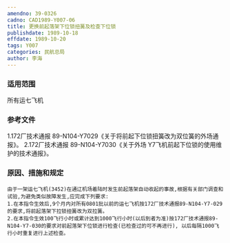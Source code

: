 ```yaml
---
amendno: 39-0326
cadno: CAD1989-Y007-06
title: 更换前起落架下位锁扭簧及检查下位锁
publishdate: 1989-10-18
effdate: 1989-10-20
tags: Y007
categories: 民航总局
author: 李海
---
```


### 适用范围 
所有运七飞机

<!--more-->
### 参考文件
1.172厂技术通报 89-N104-Y7029《关于将前起下位锁扭簧改为双位簧的外场通报》。
 2.172厂技术通报 89-N104-Y7030《关于外场 Y7飞机前起下位锁的使用维护的技术通报》。

### 原因、措施和规定 
    由于一架运七飞机(3452)在通辽机场着陆时发生前起落架自动收起的事故,根据有关部门调查和试验,为避免类似故障发生,应完成下列要求: 
    1.在本指令生效后,9个月内对所有0801批以前的运七飞机按172厂技术通报89-N104-Y7-029的要求,将前起落架下拉锁扭簧改为双拉簧。 
    2.在本指令生效100飞行小时或累计达到1000飞行小时(以后到者为准)按172厂技术通报89-N104-Y7-030的要求对前起落架下位锁进行检查(已检查过的可不再进行), 以后每隔1000飞行小时重复进行上述检查。

  
